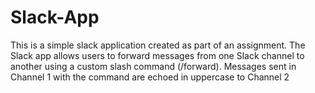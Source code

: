 # Slack-App
This is a simple slack application created as part of an assignment. The Slack app allows users to forward messages from one Slack channel to another using a custom slash command (/forward). Messages sent in Channel 1 with the command are echoed in uppercase to Channel 2

